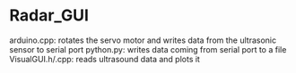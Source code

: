 # Radar_GUI
arduino.cpp: rotates the servo motor and writes data from the ultrasonic sensor to serial port
python.py: writes data coming from serial port to a file
VisualGUI.h/.cpp: reads ultrasound data and plots it
